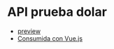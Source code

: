 # API prueba dolar
- [preview](https://api-dolar-kib9.onrender.com/)
- [Consumida con Vue.js](https://willowy-travesseiro-c16256.netlify.app/)